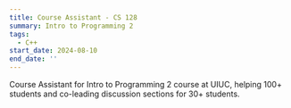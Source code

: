 ```yaml
---
title: Course Assistant - CS 128
summary: Intro to Programming 2
tags:
  - C++
start_date: 2024-08-10
end_date: ''
---
```


Course Assistant for Intro to Programming 2 course at UIUC, helping 100+ students and co-leading discussion sections for 30+ students.
